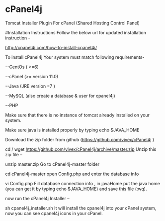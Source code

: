 # cPanel4j
Tomcat Installer Plugin For cPanel (Shared Hosting Control Panel)

#Installation Instructions
Follow the below url for updated installation instruction - 

http://cpanel4j.com/how-to-install-cpanel4j/



To install cPanel4j Your system must match following requirements-

--CentOs ( >=6)

--cPanel (>= version 11.0)

--Java (JRE version =7 )

--MySQL (also create a database & user for cpanel4j)

--PHP


Make sure that  there is no instance of tomcat already installed on your system.

Make sure java is installed properly by typing echo $JAVA_HOME

Download the zip folder  from github (https://github.com/vivex/cPanel4j )

cd /
wget https://github.com/vivex/cPanel4j/archive/master.zip
Unzip this zip file –

unzip master.zip
Go to cPanel4j-master folder

cd cPanel4j-master
open Config.php and enter the database info

vi Config.php
Fill database connection info , in javaHome put the java home (you can get it by typing echo $JAVA_HOME)  and save this file (:wq).

now run the cPanel4j Installer –

sh cpanel4j_installer.sh
It will install the cpanel4j into your cPanel system, now you can see cpanel4j icons in your cPanel.

